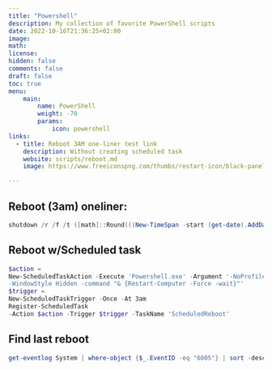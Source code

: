 ```yaml
---
title: "Powershell"
description: My collection of favorite PowerShell scripts
date: 2022-10-16T21:36:25+02:00
image: 
math: 
license: 
hidden: false
comments: false
draft: false
toc: true
menu: 
    main:
        name: PowerShell
        weight: -70
        params:
            icon: powershell
links:
  - title: Reboot 3AM one-liner test link
    description: Without creating scheduled task
    website: scripts/reboot.md
    image: https://www.freeiconspng.com/thumbs/restart-icon/black-panel-restart-system-icon--6.png

---
```


## Reboot (3am) oneliner:

```powershell
shutdown /r /f /t ([math]::Round(((New-TimeSpan -start (get-date).AddDays(-1) -end (get-date -hour 03 -minute 0 -second 0 -format "HH:mm:ss"))).TotalSeconds))
```

## Reboot w/Scheduled task

```powershell
$action =
New-ScheduledTaskAction -Execute 'Powershell.exe' -Argument '-NoProfile
-WindowStyle Hidden -command "& {Restart-Computer -Force -wait}"'
$trigger =
New-ScheduledTaskTrigger -Once -At 3am
Register-ScheduledTask
-Action $action -Trigger $trigger -TaskName 'ScheduledReboot'
```

## Find last reboot

```powershell
get-eventlog System | where-object {$_.EventID -eq "6005"} | sort -desc TimeGenerated
```